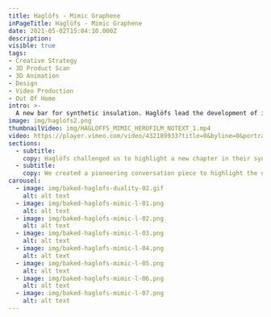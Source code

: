 ```yaml
---
title: Haglöfs - Mimic Graphene
inPageTitle: Haglöfs - Mimic Graphene
date: 2021-05-02T15:04:10.000Z
description:
visible: true
tags:
- Creative Strategy
- 3D Product Scan
- 3D Animation
- Design
- Video Production
- Out Of Home
intro: >-
  A new bar for synthetic insulation.⁠ Haglöfs lead the development of insulating materials and introduce new technologies every year.
image: img/haglofs2.png
thumbnailVideo: img/HAGLOFFS_MIMIC_HEROFILM_NOTEXT_1.mp4
video: https://player.vimeo.com/video/432189933?title=0&byline=0&portrait=0
sections:
  - subtitle:
    copy: Haglöfs challenged us to highlight a new chapter in their synthetic insulation story, demonstrating the brand as a leader within the outdoor performance category. We combined performance and innovation to show the use of groundbreaking technology never seen before within outdoor performance.
  - subtitle:
    copy: We created a pioneering conversation piece to highlight the never-before-seen performance of the Mimic Graphene product. We built the entire project in 3D, utilising a scan of the hero jacket. We used different animation elements to highlight the breathable, warm and light nature of the products ready for the Nordic mountains, using the glowing ball of Mimic Graphene to create a feed-stopping, engaging content piece.
carousel:
  - image: img/baked-haglofs-duality-02.gif
    alt: alt text
  - image: img/baked-haglofs-mimic-l-01.png
    alt: alt text
  - image: img/baked-haglofs-mimic-l-02.png
    alt: alt text
  - image: img/baked-haglofs-mimic-l-03.png
    alt: alt text
  - image: img/baked-haglofs-mimic-l-04.png
    alt: alt text
  - image: img/baked-haglofs-mimic-l-05.png
    alt: alt text
  - image: img/baked-haglofs-mimic-l-06.png
    alt: alt text
  - image: img/baked-haglofs-mimic-l-07.png
    alt: alt text
---
```


